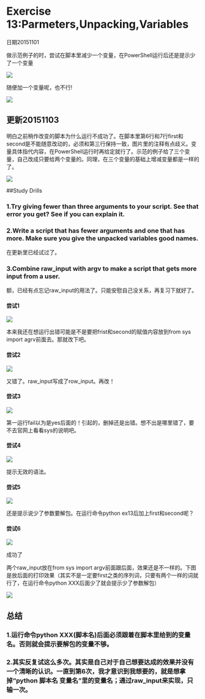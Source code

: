# Exercise 13:Parmeters,Unpacking,Variables

日期20151101

做示范例子的时，尝试在脚本里减少一个变量，在PowerShell运行后还是提示少了一个变量

![](ex131.png)

随便加一个变量呢，也不行!

![](ex132.png)

## 更新20151103

明白之前稍作改变的脚本为什么运行不成功了。在脚本里第6行和7行first和second是不能随意改动的，必须和第三行保持一致，图片里的注释有点歧义。变量具体指代内容，在PowerShell运行时再给定就行了。示范的例子给了三个变量，自己改成只要给两个变量的。同理，在三个变量的基础上增减变量都是一样的了。

![](ex133.png)

##Study Drills

### 1.Try giving fewer than three arguments to your script. See that error you get? See if you can explain it.

### 2.Write a script that has fewer arguments and one that has more. Make sure you give the unpacked variables good names.

在更新里已经试过了。

### 3.Combine raw_input with argv to make a script that gets more input from a user.

额，已经有点忘记raw_input的用法了。只能安慰自己没关系，再复习下就好了。

#### 尝试1
![](ex134.png)

本来我还在想运行出错可能是不是要把frist和second的赋值内容放到from sys import agrv前面去。那就改下吧。


#### 尝试2
![](ex137.png)

又错了。raw_input写成了row_input。再改！

#### 尝试3
![](ex138.png)

第一运行fail以为是yes后面的！引起的，删掉还是出错。想不出是哪里错了，要不去官网上看看sys的说明吧。

#### 尝试4
![](ex139.png)

提示无效的语法。

#### 尝试5

![](ex1310.png)

还是提示说少了参数要解包。在运行命令python ex13后加上first和second呢？

#### 尝试6

![](ex1311.png)

成功了

两个raw_input放在from sys import argv前面跟后面，效果还是不一样的。下图是放后面的打印效果（其实不是一定要first之类的序列词，只要有两个一样的词就行了，在运行命令python XXX后面少了就会提示少了参数解包）

![](ex1312.png)

## 总结

### 1.运行命令python XXX(脚本名)后面必须跟着在脚本里给到的变量名。否则就会提示要解包的变量不够。

### 2.其实反复试这么多次。其实是自己对于自己想要达成的效果并没有一个清晰的认识。一直到第6次，我才意识到我想要的，就是想拿掉“python 脚本名 变量名”里的变量名；通过raw_input来实现，只输一次。


